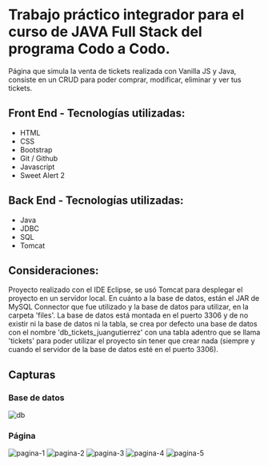 # Trabajo práctico integrador para el curso de JAVA Full Stack del programa Codo a Codo.

Página que simula la venta de tickets realizada con Vanilla JS y Java, consiste en un CRUD para poder comprar, modificar, eliminar y ver tus tickets.

## Front End - Tecnologías utilizadas:

- HTML
- CSS
- Bootstrap
- Git / Github
- Javascript
- Sweet Alert 2

## Back End - Tecnologías utilizadas:

- Java
- JDBC
- SQL
- Tomcat

## Consideraciones: 

Proyecto realizado con el IDE Eclipse, se usó Tomcat para desplegar el proyecto en un servidor local. En cuánto a la base de datos, están el JAR de MySQL Connector que fue utilizado y la base de datos para utilizar, en la carpeta 'files'. La base de datos está montada en el puerto 3306 y de no existir ni la base de datos ni la tabla, se crea por defecto una base de datos con el nombre 'db_tickets_juangutierrez' con una tabla adentro que se llama 'tickets' para poder utilizar el proyecto sin tener que crear nada (siempre y cuando el servidor de la base de datos esté en el puerto 3306).

## Capturas

### Base de datos
![db](https://user-images.githubusercontent.com/104147035/209690151-2ade20b2-0128-4e3c-a5ec-63be8ee9374e.PNG)

### Página
![pagina-1](https://user-images.githubusercontent.com/104147035/209690160-e68e7855-aa2d-457d-a5e1-eb92108528e2.png)
![pagina-2](https://user-images.githubusercontent.com/104147035/209690163-c35eb9ed-2ee0-4d37-b1b1-86c14dbcce2c.png)
![pagina-3](https://user-images.githubusercontent.com/104147035/209690166-aae2aa9d-482e-4039-afee-204b4516027d.png)
![pagina-4](https://user-images.githubusercontent.com/104147035/209690168-2c929cbc-0727-4f8d-8592-336db4b2d2ea.png)
![pagina-5](https://user-images.githubusercontent.com/104147035/209690157-5e0e8e02-ce12-47a3-b372-49c61ca5af72.png)
